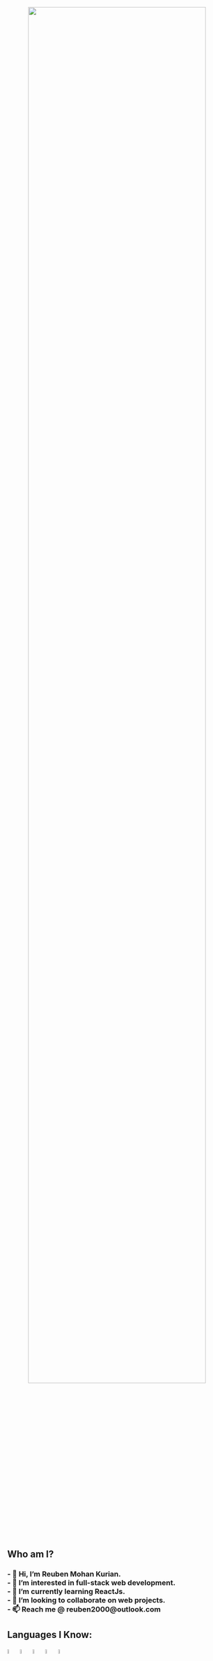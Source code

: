 <p align="center">
  <img src="https://user-images.githubusercontent.com/68062270/174036172-ddd15a77-4933-4727-a109-4c86b78da246.gif" width=90% height=90% /> 
</p>

<h2>
  Who am I?
 </h2>
  
<h3>
- 👋 Hi, I’m Reuben Mohan Kurian.<br>
- 👀 I’m interested in full-stack web development.<br>
- 🌱 I’m currently learning ReactJs.<br>
- 💞️ I’m looking to collaborate on web projects.<br>
- 📫 Reach me @ reuben2000@outlook.com<br>
</h3>

<h2>
Languages I Know:
</h2>

<img src="https://user-images.githubusercontent.com/68062270/174033467-7242495f-979c-4eea-a7d6-cfc7c3a55ad6.png" width=5% height=5% />  <img src="https://user-images.githubusercontent.com/68062270/174033471-93e6d8a3-6c21-44ba-8e04-25fb6c1ae652.png" width=5% height=5% />  <img src="https://user-images.githubusercontent.com/68062270/174034351-3d84fac2-a53f-492f-bc9e-c08231f9398f.png" width=5% height=5% />  <img src="https://user-images.githubusercontent.com/68062270/174034907-89fb0377-bcc9-4ec9-a9ba-83b49c3e9803.png" width=5% height=5% />  <img src="https://user-images.githubusercontent.com/68062270/174035524-faaf4000-4a59-44b9-9112-7a156e5b0804.png" width=5% height=5% />










